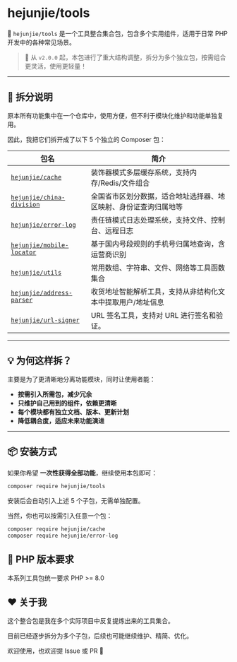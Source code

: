 # hejunjie/tools

🚀 `hejunjie/tools` 是一个工具整合集合包，包含多个实用组件，适用于日常 PHP 开发中的各种常见场景。

> 🧨 从 `v2.0.0` 起，本包进行了重大结构调整，拆分为多个独立包，按需组合更灵活，使用更轻量！

---

## 🧱 拆分说明

原本所有功能集中在一个仓库中，使用方便，但不利于模块化维护和功能单独复用。

因此，我把它们拆开成了以下 5 个独立的 Composer 包：

| 包名 | 简介 |
|------|------|
| [`hejunjie/cache`](https://github.com/zxc7563598/php-cache) | 装饰器模式多层缓存系统，支持内存/Redis/文件组合 |
| [`hejunjie/china-division`](https://github.com/zxc7563598/php-china-division) | 全国省市区划分数据，适合地址选择器、地区映射、身份证查询归属地等 |
| [`hejunjie/error-log`](https://github.com/zxc7563598/php-error-log) | 责任链模式日志处理系统，支持文件、控制台、远程日志 |
| [`hejunjie/mobile-locator`](https://github.com/zxc7563598/php-mobile-locator) | 基于国内号段规则的手机号归属地查询，含运营商识别 |
| [`hejunjie/utils`](https://github.com/zxc7563598/php-utils) | 常用数组、字符串、文件、网络等工具函数集合 |
| [`hejunjie/address-parser`](https://github.com/zxc7563598/php-address-parser) | 收货地址智能解析工具，支持从非结构化文本中提取用户/地址信息 |
| [`hejunjie/url-signer`](https://github.com/zxc7563598/php-url-signer) | URL 签名工具，支持对 URL 进行签名和验证。 |

---

## 💡 为何这样拆？

主要是为了更清晰地分离功能模块，同时让使用者能：

- **按需引入所需包，减少冗余**
- **只维护自己用到的组件，依赖更清晰**
- **每个模块都有独立文档、版本、更新计划**
- **降低耦合度，适应未来功能演进**

---

## 📦 安装方式

如果你希望 **一次性获得全部功能**，继续使用本包即可：

```bash
composer require hejunjie/tools
```

安装后会自动引入上述 5 个子包，无需单独配置。

当然，你也可以按需引入任意一个包：

```bash
composer require hejunjie/cache
composer require hejunjie/error-log
```

## 🧪 PHP 版本要求
本系列工具包统一要求 PHP >= 8.0

## ❤️ 关于我
这个整合包是我在多个实际项目中反复提炼出来的工具集合。

目前已经逐步拆分为多个子包，后续也可能继续维护、精简、优化。

欢迎使用，也欢迎提 Issue 或 PR 🚀